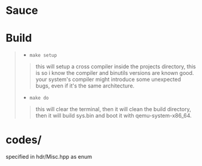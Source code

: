 # Sauce

# Build
>- `make setup`
>> this will setup a cross compiler inside the projects directory, this is so i know the compiler and binutils versions are known good.
>> your system's compiler might introduce some unexpected bugs, even if it's the same architecture.
>- `make do`
>> this will clear the terminal, then it will clean the build directory, then it will build sys.bin and boot it with qemu-system-x86_64.


# codes/
 specified in hdr/Misc.hpp as enum